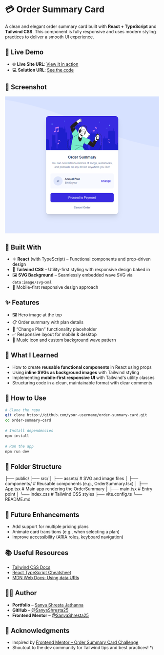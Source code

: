 # 💳 Order Summary Card

  A clean and elegant order summary card built with **React + TypeScript** and **Tailwind CSS**. This component is fully responsive and uses modern styling practices to deliver a smooth UI experience.

  ## 🚀 Live Demo

  - 🌐 **Live Site URL**: [View it in action](https://your-live-site-url.com)
  - 💻 **Solution URL**: [See the code](https://github.com/your-username/order-summary-card)

  ## 📸 Screenshot

  ![Order Summary Screenshot](./screenshot.png)

  ## 🧱 Built With

  - ⚛️ **React** (with TypeScript) – Functional components and prop-driven design
  - 🎨 **Tailwind CSS** – Utility-first styling with responsive design baked in
  - 🖼️ **SVG Background** – Seamlessly embedded wave SVG via `data:image/svg+xml`
  - 📱 Mobile-first responsive design approach

  ## ✨ Features

  - 🖼️ Hero image at the top
  - 📋 Order summary with plan details
  - 🔄 “Change Plan” functionality placeholder
  - ✅ Responsive layout for mobile & desktop
  - 🎵 Music icon and custom background wave pattern

  ## 🧠 What I Learned

  - How to create **reusable functional components** in React using props
  - Using **inline SVGs as background images** with Tailwind styling
  - Implementing **mobile-first responsive UI** with Tailwind's utility classes
  - Structuring code in a clean, maintainable format with clear comments

  ## 🔧 How to Use

  ```bash
  # Clone the repo
  git clone https://github.com/your-username/order-summary-card.git
  cd order-summary-card

  # Install dependencies
  npm install

  # Run the app
  npm run dev
  ```

  ## 📁 Folder Structure

  ├── public/
  ├── src/
  │   ├── assets/         # SVG and image files
  │   ├── components/     # Reusable components (e.g., OrderSummary.tsx)
  │   ├── App.tsx         # Main app rendering the OrderSummary
  │   ├── main.tsx        # Entry point
  │   └── index.css       # Tailwind CSS styles
  ├── vite.config.ts
  └── README.md

  ## 🔄 Future Enhancements

  - Add support for multiple pricing plans
  - Animate card transitions (e.g., when selecting a plan)
  - Improve accessibility (ARIA roles, keyboard navigation)

  ## 📚 Useful Resources

  - [Tailwind CSS Docs](https://tailwindcss.com/docs)
  - [React TypeScript Cheatsheet](https://react-typescript-cheatsheet.netlify.app/)
  - [MDN Web Docs: Using data URIs](https://developer.mozilla.org/en-US/docs/Web/HTTP/Basics_of_HTTP/Data_URIs)

  ## 👩‍💻 Author

  - **Portfolio** – [Sanya Shresta Jathanna](https://sanyashresta.netlify.app/)
  - **GitHub** – [@SanyaShresta25](https://github.com/SanyaShresta25)
  - **Frontend Mentor** – [@SanyaShresta25](https://www.frontendmentor.io/profile/SanyaShresta25)

  ## 🙏 Acknowledgments

  - Inspired by [Frontend Mentor – Order Summary Card Challenge](https://www.frontendmentor.io/challenges/order-summary-component-QlPmajDUj)
  - Shoutout to the dev community for Tailwind tips and best practices!
*/

